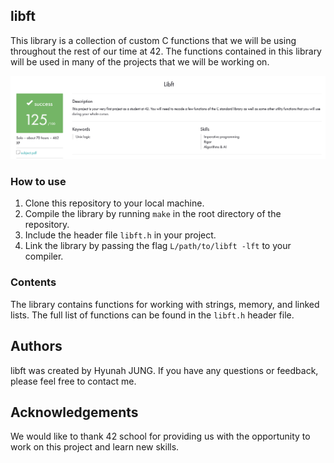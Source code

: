 ## libft

This library is a collection of custom C functions that we will be using throughout the rest of our time at 42. The functions contained in this library will be used in many of the projects that we will be working on.

![](image.png)

### How to use

1. Clone this repository to your local machine.
2. Compile the library by running `make` in the root directory of the repository.
3. Include the header file `libft.h` in your project.
4. Link the library by passing the flag `L/path/to/libft -lft` to your compiler.

### Contents

The library contains functions for working with strings, memory, and linked lists. The full list of functions can be found in the `libft.h` header file.

## Authors

libft was created by Hyunah JUNG. If you have any questions or feedback, please feel free to contact me.

## Acknowledgements

We would like to thank 42 school for providing us with the opportunity to work on this project and learn new skills.
